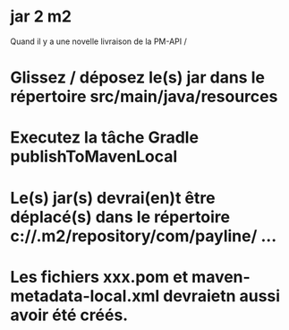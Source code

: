# jar 2 m2

Quand il y a une novelle livraison de la PM-API /

# Glissez / déposez le(s) jar dans le répertoire src/main/java/resources
# Executez la tâche Gradle publishToMavenLocal
# Le(s) jar(s) devrai(en)t être déplacé(s) dans le répertoire c:/<user>/.m2/repository/com/payline/ ...
# Les fichiers xxx.pom et maven-metadata-local.xml devraietn aussi avoir été créés.
